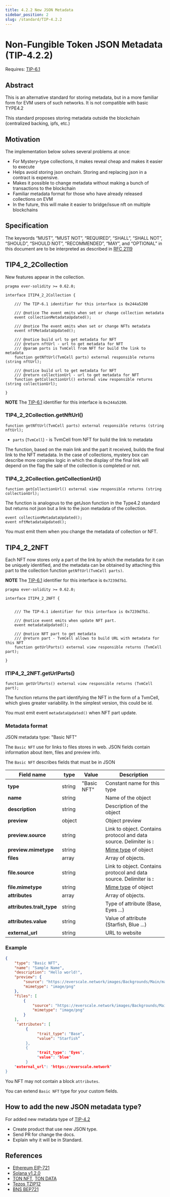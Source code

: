 ```yaml
---
title: 4.2.2 New JSON Metadata
sidebar_position: 2
slug: /standard/TIP-4.2.2
---
```


# Non-Fungible Token JSON Metadata (TIP-4.2.2)

Requires: [TIP-6.1](./../TIP-6/1.md)

## Abstract

This is an alternative standard for storing metadata, but in a more familiar form for EVM users of such networks. It is not compatible with basic TYPE4.2

This standard proposes storing metadata outside the blockchain (centralized backing, ipfs, etc.)

## Motivation

The implementation below solves several problems at once:
- For Mystery-type collections, it makes reveal cheap and makes it easier to execute
- Helps avoid storing json onchain. Storing and replacing json in a contract is expensive.
- Makes it possible to change metadata without making a bunch of transactions to the blockchain
- Familiar metadata format for those who have already released collections on EVM
- In the future, this will make it easier to bridge/issue nft on multiple blockchains

## Specification

The keywords “MUST”, “MUST NOT”, “REQUIRED”, “SHALL”, “SHALL NOT”, “SHOULD”, “SHOULD NOT”, “RECOMMENDED”, “MAY”, and “OPTIONAL” in this document are to be interpreted as described in [RFC 2119](https://datatracker.ietf.org/doc/html/rfc2119)

## TIP4_2_2Collection

New features appear in the collection.

```solidity
pragma ever-solidity >= 0.62.0;

interface ITIP4_2_2Collection {

    /// The TIP-6.1 identifier for this interface is 0x244a5200

    /// @notice The event emits when set or change collection metadata
    event collectionMetadataUpdated();

    /// @notice The event emits when set or change NFTs metadata
    event nftMetadataUpdated();

    /// @notice build url to get metadata for NFT
    /// @return nftUrl - url to get metadata for NFT
    /// @param parts is TvmCell from NFT for build the link to metadata
    function getNftUrl(TvmCell parts) external responsible returns (string nftUrl);

    /// @notice build url to get metadata for NFT
    /// @return collectionUrl - url to get metadata for NFT
    function getCollectionUrl() external view responsible returns (string collectionUrl);

}
```
**NOTE** The [TIP-6.1](./../TIP-6/1.md) identifier for this interface is `0x244a5200`.

###  TIP4_2_2Collection.getNftUrl()
```solidity
function getNftUrl(TvmCell parts) external responsible returns (string nftUrl);
```
* `parts` (`TvmCell`) -  is TvmCell from NFT for build the link to metadata

The function, based on the main link and the part it received, builds the final link to the NFT metadata. In the case of collections, mystery box can describe more complex logic in which the display of the final link will depend on the flag the sale of the collection is completed or not.

### TIP4_2_2Collection.getCollectionUrl()
```solidity
function getCollectionUrl() external view responsible returns (string collectionUrl);
```
The function is analogous to the getJson function in the Type4.2 standard but returns not json but a link to the json metadata of the collection.

```solidity
event collectionMetadataUpdated();
event nftMetadataUpdated();
```
You must emit them when you change the metadata of collection or NFT.

## TIP4_2_2NFT

Each NFT now stores only a part of the link by which the metadata for it can be uniquely identified, and the metadata can be obtained by attaching this part to the collection function `getNftUrl(TvmCell parts)`.

**NOTE** The [TIP-6.1](./../TIP-6/1.md) identifier for this interface is `0x7239d7b1`.
```solidity
pragma ever-solidity >= 0.62.0;

interface ITIP4_2_2NFT {


    /// The TIP-6.1 identifier for this interface is 0x7239d7b1.

    /// @notice event emits when update NFT part.
    event metadataUpdated();

    /// @notice NFT part to get metadata
    /// @return part - TvmCell allows to build URL with metadata for this NFT
    function getUrlParts() external view responsible returns (TvmCell part);

}
```

### ITIP4_2_2NFT.getUrlParts()
```solidity
function getUrlParts() external view responsible returns (TvmCell part);
```
The function returns the part identifying the NFT in the form of a TvmCell, which gives greater variability. In the simplest version, this could be id.

You must emit event `metadataUpdated()` when NFT part update.

### Metadata format 
JSON metadata type: "Basic NFT"

The `Basic NFT` use for links to files stores in web. JSON fields contain information about item, files and preview info.

The `Basic NFT` describes fields that must be in JSON

| Field name           | type   | Value                                                                                              | Description                 |
|----------------------|--------|----------------------------------------------------------------------------------------------------|-----------------------------|
| **type**             | string | "Basic NFT"                                                                                        | Constant name for this type |
| **name**             | string || Name of the object                                                                                 |     |
| **description**      | string || Description of the object                                                                          |     |
| **preview**          | object || Object preview                                                                                     |     |
| **preview.source**   | string || Link to object. Contains protocol and data source. Delimiter is **:**                              |     |
| **preview.mimetype** | string || [Mime type](https://developer.mozilla.org/en-US/docs/Web/HTTP/Basics_of_HTTP/MIME_types) of object |     |
| **files**            | array  || Array of objects.                                                                                  |     |
| **file.source**      | string || Link to object. Contains protocol and data source. Delimiter is **:**                              |     |
| **file.mimetype**    | string || [Mime type](https://developer.mozilla.org/en-US/docs/Web/HTTP/Basics_of_HTTP/MIME_types) of object |     |
| **attributes**       | array  || Array of objects.                                                                                  |     |
| **attributes.trait_type**     | string || Type of attribute (Base, Eyes ...)                                                                               |     |
| **attributes.value**     | string || Value of attribute (Starfish, Blue ...)                                                                               |     |
| **external_url**     | string || URL to website                                                                                     |     |

### Example

```JSON
{
    "type": "Basic NFT",
    "name": "Sample Name",
    "description": "Hello world!",
    "preview": {
        "source": "https://everscale.network/images/Backgrounds/Main/main-hero.png",
        "mimetype": "image/png"
    },
    "files": [
        {
            "source": "https://everscale.network/images/Backgrounds/Main/main-hero.png",
            "mimetype": "image/png"
        }
    ],
     "attributes": [
         {
              "trait_type": "Base", 
              "value": "Starfish”
         }, 
         {
              "trait_type": "Eyes", 
              "value": "blue"
         }
    "external_url": "https://everscale.network"
}
```
You NFT may not contain a block `attributes`.

You can extend `Basic NFT` type for your custom fields.

## How to add the new JSON metadata type?

For added new metadata type of [TIP-4.2](2.md)

- Create product that use new JSON type.
- Send PR for change the docs.
- Explain why it will be in Standard.

## References

- [Ethereum EIP-721](https://eips.ethereum.org/EIPS/eip-721)
- [Solana v1.2.0](https://docs.metaplex.com/token-metadata/specification)
- [TON NFT](https://github.com/ton-blockchain/TIPs/issues/62), [TON DATA](https://github.com/ton-blockchain/TIPs/issues/64)
- [Tezos TZIP12](https://gitlab.com/tezos/tzip/-/blob/master/proposals/tzip-12/tzip-12.md)
- [BNS BEP721](https://docs.binance.org/smart-chain/developer/nft-metadata-standard.html)
